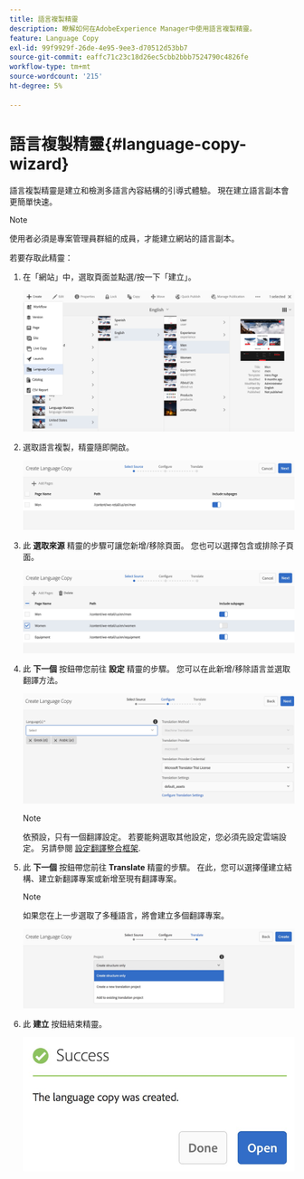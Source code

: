```yaml
---
title: 語言複製精靈
description: 瞭解如何在AdobeExperience Manager中使用語言複製精靈。
feature: Language Copy
exl-id: 99f9929f-26de-4e95-9ee3-d70512d53bb7
source-git-commit: eaffc71c23c18d26ec5cbb2bbb7524790c4826fe
workflow-type: tm+mt
source-wordcount: '215'
ht-degree: 5%

---
```


# 語言複製精靈{#language-copy-wizard}

語言複製精靈是建立和檢測多語言內容結構的引導式體驗。 現在建立語言副本會更簡單快速。

>[!NOTE]
>
>使用者必須是專案管理員群組的成員，才能建立網站的語言副本。

若要存取此精靈：

1. 在「網站」中，選取頁面並點選/按一下「建立」。

   ![chlimage_1-9](assets/chlimage_1-9.jpeg)

1. 選取語言複製，精靈隨即開啟。

   ![chlimage_1-10](assets/chlimage_1-10.jpeg)

1. 此 **選取來源** 精靈的步驟可讓您新增/移除頁面。 您也可以選擇包含或排除子頁面。

   ![chlimage_1-11](assets/chlimage_1-11.jpeg)

1. 此 **下一個** 按鈕帶您前往 **設定** 精靈的步驟。 您可以在此新增/移除語言並選取翻譯方法。

   ![chlimage_1-12](assets/chlimage_1-12.jpeg)

   >[!NOTE]
   >
   >依預設，只有一個翻譯設定。 若要能夠選取其他設定，您必須先設定雲端設定。 另請參閱 [設定翻譯整合框架](/help/sites-administering/tc-tic.md).

1. 此 **下一個** 按鈕帶您前往 **Translate** 精靈的步驟。 在此，您可以選擇僅建立結構、建立新翻譯專案或新增至現有翻譯專案。

   >[!NOTE]
   >
   >如果您在上一步選取了多種語言，將會建立多個翻譯專案。

   ![chlimage_1-13](assets/chlimage_1-13.jpeg)

1. 此 **建立** 按鈕結束精靈。

   ![chlimage_1-14](assets/chlimage_1-14.jpeg)
